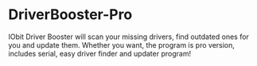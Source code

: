 # DriverBooster-Pro
IObit Driver Booster will scan your missing drivers, find outdated ones for you and update them. Whether you want, the program is pro version, includes serial, easy driver finder and updater program!
